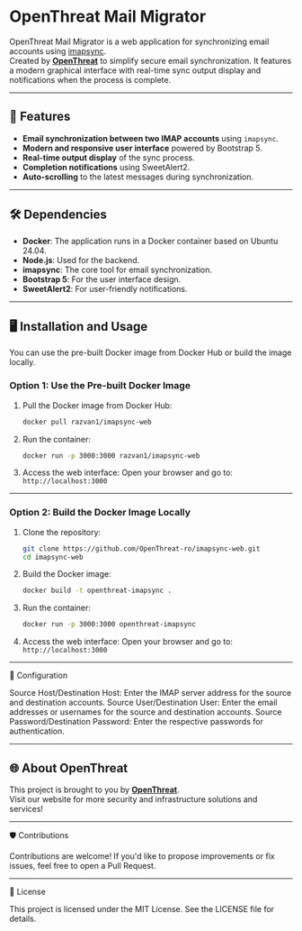 # OpenThreat Mail Migrator

OpenThreat Mail Migrator is a web application for synchronizing email accounts using [imapsync](https://github.com/imapsync/imapsync).  
Created by **[OpenThreat](https://openthreat.ro)** to simplify secure email synchronization. It features a modern graphical interface with real-time sync output display and notifications when the process is complete.

---

## 🚀 Features

- **Email synchronization between two IMAP accounts** using `imapsync`.
- **Modern and responsive user interface** powered by Bootstrap 5.
- **Real-time output display** of the sync process.
- **Completion notifications** using SweetAlert2.
- **Auto-scrolling** to the latest messages during synchronization.

---

## 🛠️ Dependencies

- **Docker**: The application runs in a Docker container based on Ubuntu 24.04.
- **Node.js**: Used for the backend.
- **imapsync**: The core tool for email synchronization.
- **Bootstrap 5**: For the user interface design.
- **SweetAlert2**: For user-friendly notifications.

---

## 🖥️ Installation and Usage

You can use the pre-built Docker image from Docker Hub or build the image locally.

### Option 1: Use the Pre-built Docker Image

1. Pull the Docker image from Docker Hub:

   ```bash
   docker pull razvan1/imapsync-web
   ```

2. Run the container:
   ```bash
   docker run -p 3000:3000 razvan1/imapsync-web
   ```
3. Access the web interface:
   Open your browser and go to: `http://localhost:3000`

---

### Option 2: Build the Docker Image Locally

1. Clone the repository:

   ```bash
   git clone https://github.com/OpenThreat-ro/imapsync-web.git
   cd imapsync-web
   ```

2. Build the Docker image:

   ```bash
   docker build -t openthreat-imapsync .
   ```

3. Run the container:

   ```bash
   docker run -p 3000:3000 openthreat-imapsync
   ```

4. Access the web interface:
    Open your browser and go to: `http://localhost:3000`

---

📝 Configuration

Source Host/Destination Host: Enter the IMAP server address for the source and destination accounts.
Source User/Destination User: Enter the email addresses or usernames for the source and destination accounts.
Source Password/Destination Password: Enter the respective passwords for authentication.

---

## 🌐 About OpenThreat

This project is brought to you by **[OpenThreat](https://openthreat.ro)**.  
Visit our website for more security and infrastructure solutions and services!

---

🛡️ Contributions

Contributions are welcome! If you'd like to propose improvements or fix issues, feel free to open a Pull Request.

---

🧾 License

This project is licensed under the MIT License. See the LICENSE file for details.
